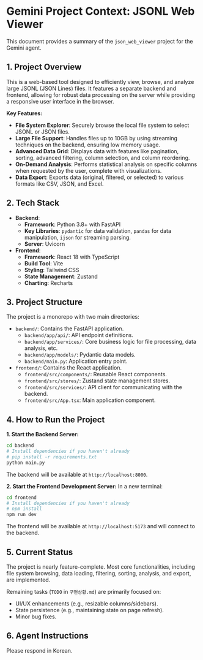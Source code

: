 # Gemini Project Context: JSONL Web Viewer

This document provides a summary of the `json_web_viewer` project for the Gemini agent.

## 1. Project Overview

This is a web-based tool designed to efficiently view, browse, and analyze large JSONL (JSON Lines) files. It features a separate backend and frontend, allowing for robust data processing on the server while providing a responsive user interface in the browser.

**Key Features:**
-   **File System Explorer**: Securely browse the local file system to select JSONL or JSON files.
-   **Large File Support**: Handles files up to 10GB by using streaming techniques on the backend, ensuring low memory usage.
-   **Advanced Data Grid**: Displays data with features like pagination, sorting, advanced filtering, column selection, and column reordering.
-   **On-Demand Analysis**: Performs statistical analysis on specific columns when requested by the user, complete with visualizations.
-   **Data Export**: Exports data (original, filtered, or selected) to various formats like CSV, JSON, and Excel.

## 2. Tech Stack

-   **Backend**:
    -   **Framework**: Python 3.8+ with FastAPI
    -   **Key Libraries**: `pydantic` for data validation, `pandas` for data manipulation, `ijson` for streaming parsing.
    -   **Server**: Uvicorn
-   **Frontend**:
    -   **Framework**: React 18 with TypeScript
    -   **Build Tool**: Vite
    -   **Styling**: Tailwind CSS
    -   **State Management**: Zustand
    -   **Charting**: Recharts

## 3. Project Structure

The project is a monorepo with two main directories:

-   `backend/`: Contains the FastAPI application.
    -   `backend/app/api/`: API endpoint definitions.
    -   `backend/app/services/`: Core business logic for file processing, data analysis, etc.
    -   `backend/app/models/`: Pydantic data models.
    -   `backend/main.py`: Application entry point.
-   `frontend/`: Contains the React application.
    -   `frontend/src/components/`: Reusable React components.
    -   `frontend/src/stores/`: Zustand state management stores.
    -   `frontend/src/services/`: API client for communicating with the backend.
    -   `frontend/src/App.tsx`: Main application component.

## 4. How to Run the Project

**1. Start the Backend Server:**
```bash
cd backend
# Install dependencies if you haven't already
# pip install -r requirements.txt
python main.py
```
The backend will be available at `http://localhost:8000`.

**2. Start the Frontend Development Server:**
In a new terminal:
```bash
cd frontend
# Install dependencies if you haven't already
# npm install
npm run dev
```
The frontend will be available at `http://localhost:5173` and will connect to the backend.

## 5. Current Status

The project is nearly feature-complete. Most core functionalities, including file system browsing, data loading, filtering, sorting, analysis, and export, are implemented.

Remaining tasks (`TODO` in `구현상황.md`) are primarily focused on:
-   UI/UX enhancements (e.g., resizable columns/sidebars).
-   State persistence (e.g., maintaining state on page refresh).
-   Minor bug fixes.

## 6. Agent Instructions

Please respond in Korean.